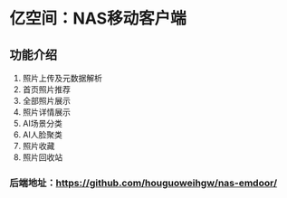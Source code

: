 # 亿空间：NAS移动客户端
## 功能介绍
1. 照片上传及元数据解析
2. 首页照片推荐
3. 全部照片展示
4. 照片详情展示
5. AI场景分类
6. AI人脸聚类
7. 照片收藏
8. 照片回收站


### 后端地址：https://github.com/houguoweihgw/nas-emdoor/
